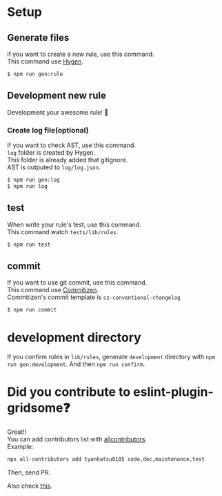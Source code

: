 # Setup

## Generate files

if you want to create a new rule, use this command.  
This command use [Hygen](https://www.hygen.io/).

```bash
$ npm run gen:rule
```

## Development new rule

Development your awesome rule! :wrench:

### Create log file(optional)

If you want to check AST, use this command.  
`log` folder is created by Hygen.  
This folder is already added that gitignore.  
AST is outputed to `log/log.json`.

```bash
$ npm run gen:log
$ npm run log
```

## test

When write your rule's test, use this command.  
This command watch `tests/lib/rules`.

```bash
$ npm run test
```

## commit

If you want to use git commit, use this command.  
This command use [Commitizen](http://commitizen.github.io/cz-cli/).  
Commitizen's commit template is `cz-conventional-changelog`

```bash
$ npm run commit
```

# development directory

If you confirm rules in `lib/rules`, generate `development` directory with `npm run gen:development`.
And then `npm run confirm`.

# Did you contribute to eslint-plugin-gridsome❓

Great!!  
You can add contributors list with [allcontributors](https://allcontributors.org/).  
Example:

```bash
npx all-contributors add tyankatsu0105 code,doc,maintenance,test
```

Then, send PR.

Also check [this](https://allcontributors.org/docs/en/emoji-key).
